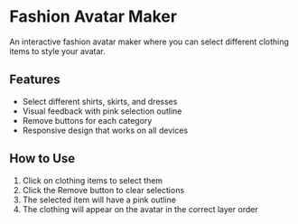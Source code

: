 # Fashion Avatar Maker

An interactive fashion avatar maker where you can select different clothing items to style your avatar.

## Features

- Select different shirts, skirts, and dresses
- Visual feedback with pink selection outline
- Remove buttons for each category
- Responsive design that works on all devices

## How to Use

1. Click on clothing items to select them
2. Click the Remove button to clear selections
3. The selected item will have a pink outline
4. The clothing will appear on the avatar in the correct layer order
